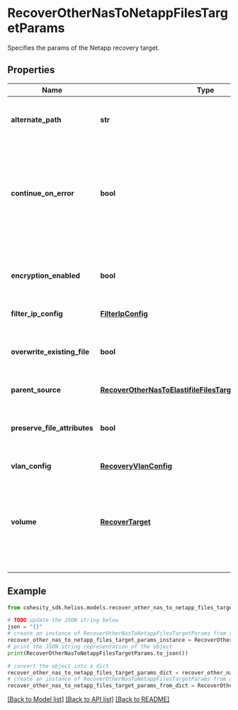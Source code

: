 # RecoverOtherNasToNetappFilesTargetParams

Specifies the params of the Netapp recovery target.

## Properties

Name | Type | Description | Notes
------------ | ------------- | ------------- | -------------
**alternate_path** | **str** | Specifies the path location to recover files to. | 
**continue_on_error** | **bool** | Specifies whether to continue recovering other files if one of the files fails to recover. Default value is false. | [optional] 
**encryption_enabled** | **bool** | Specifies whether encryption should be enabled during recovery. | [optional] 
**filter_ip_config** | [**FilterIpConfig**](FilterIpConfig.md) |  | [optional] 
**overwrite_existing_file** | **bool** | Specifies whether to overwrite existing file/folder during recovery. | [optional] 
**parent_source** | [**RecoverOtherNasToElastifileFilesTargetParamsParentSource**](RecoverOtherNasToElastifileFilesTargetParamsParentSource.md) |  | [optional] 
**preserve_file_attributes** | **bool** | Specifies whether to preserve file/folder attributes during recovery. | [optional] 
**vlan_config** | [**RecoveryVlanConfig**](RecoveryVlanConfig.md) |  | [optional] 
**volume** | [**RecoverTarget**](RecoverTarget.md) | Specifies the id and name of the parent NAS to recover to. This volume will be the target of the recovery. | 

## Example

```python
from cohesity_sdk.helios.models.recover_other_nas_to_netapp_files_target_params import RecoverOtherNasToNetappFilesTargetParams

# TODO update the JSON string below
json = "{}"
# create an instance of RecoverOtherNasToNetappFilesTargetParams from a JSON string
recover_other_nas_to_netapp_files_target_params_instance = RecoverOtherNasToNetappFilesTargetParams.from_json(json)
# print the JSON string representation of the object
print(RecoverOtherNasToNetappFilesTargetParams.to_json())

# convert the object into a dict
recover_other_nas_to_netapp_files_target_params_dict = recover_other_nas_to_netapp_files_target_params_instance.to_dict()
# create an instance of RecoverOtherNasToNetappFilesTargetParams from a dict
recover_other_nas_to_netapp_files_target_params_from_dict = RecoverOtherNasToNetappFilesTargetParams.from_dict(recover_other_nas_to_netapp_files_target_params_dict)
```
[[Back to Model list]](../README.md#documentation-for-models) [[Back to API list]](../README.md#documentation-for-api-endpoints) [[Back to README]](../README.md)


